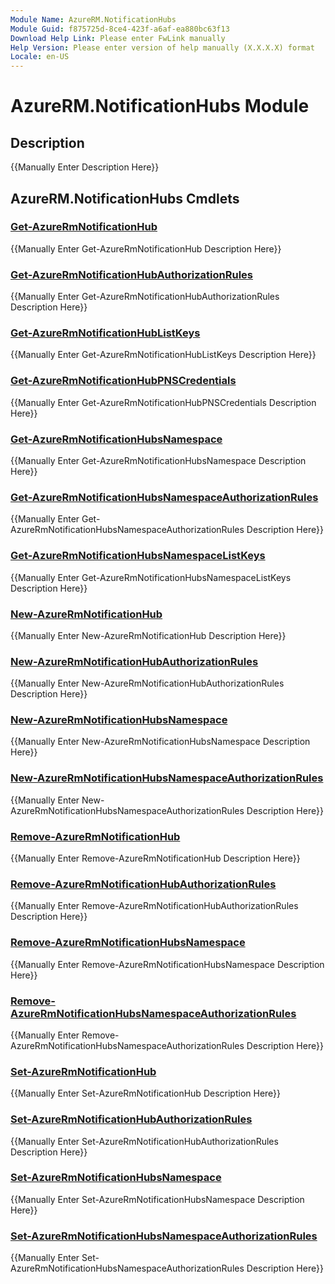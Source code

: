 ```yaml
---
Module Name: AzureRM.NotificationHubs
Module Guid: f875725d-8ce4-423f-a6af-ea880bc63f13
Download Help Link: Please enter FwLink manually
Help Version: Please enter version of help manually (X.X.X.X) format
Locale: en-US
---
```


# AzureRM.NotificationHubs Module
## Description
{{Manually Enter Description Here}}

## AzureRM.NotificationHubs Cmdlets
### [Get-AzureRmNotificationHub](Get-AzureRmNotificationHub.md)
{{Manually Enter Get-AzureRmNotificationHub Description Here}}

### [Get-AzureRmNotificationHubAuthorizationRules](Get-AzureRmNotificationHubAuthorizationRules.md)
{{Manually Enter Get-AzureRmNotificationHubAuthorizationRules Description Here}}

### [Get-AzureRmNotificationHubListKeys](Get-AzureRmNotificationHubListKeys.md)
{{Manually Enter Get-AzureRmNotificationHubListKeys Description Here}}

### [Get-AzureRmNotificationHubPNSCredentials](Get-AzureRmNotificationHubPNSCredentials.md)
{{Manually Enter Get-AzureRmNotificationHubPNSCredentials Description Here}}

### [Get-AzureRmNotificationHubsNamespace](Get-AzureRmNotificationHubsNamespace.md)
{{Manually Enter Get-AzureRmNotificationHubsNamespace Description Here}}

### [Get-AzureRmNotificationHubsNamespaceAuthorizationRules](Get-AzureRmNotificationHubsNamespaceAuthorizationRules.md)
{{Manually Enter Get-AzureRmNotificationHubsNamespaceAuthorizationRules Description Here}}

### [Get-AzureRmNotificationHubsNamespaceListKeys](Get-AzureRmNotificationHubsNamespaceListKeys.md)
{{Manually Enter Get-AzureRmNotificationHubsNamespaceListKeys Description Here}}

### [New-AzureRmNotificationHub](New-AzureRmNotificationHub.md)
{{Manually Enter New-AzureRmNotificationHub Description Here}}

### [New-AzureRmNotificationHubAuthorizationRules](New-AzureRmNotificationHubAuthorizationRules.md)
{{Manually Enter New-AzureRmNotificationHubAuthorizationRules Description Here}}

### [New-AzureRmNotificationHubsNamespace](New-AzureRmNotificationHubsNamespace.md)
{{Manually Enter New-AzureRmNotificationHubsNamespace Description Here}}

### [New-AzureRmNotificationHubsNamespaceAuthorizationRules](New-AzureRmNotificationHubsNamespaceAuthorizationRules.md)
{{Manually Enter New-AzureRmNotificationHubsNamespaceAuthorizationRules Description Here}}

### [Remove-AzureRmNotificationHub](Remove-AzureRmNotificationHub.md)
{{Manually Enter Remove-AzureRmNotificationHub Description Here}}

### [Remove-AzureRmNotificationHubAuthorizationRules](Remove-AzureRmNotificationHubAuthorizationRules.md)
{{Manually Enter Remove-AzureRmNotificationHubAuthorizationRules Description Here}}

### [Remove-AzureRmNotificationHubsNamespace](Remove-AzureRmNotificationHubsNamespace.md)
{{Manually Enter Remove-AzureRmNotificationHubsNamespace Description Here}}

### [Remove-AzureRmNotificationHubsNamespaceAuthorizationRules](Remove-AzureRmNotificationHubsNamespaceAuthorizationRules.md)
{{Manually Enter Remove-AzureRmNotificationHubsNamespaceAuthorizationRules Description Here}}

### [Set-AzureRmNotificationHub](Set-AzureRmNotificationHub.md)
{{Manually Enter Set-AzureRmNotificationHub Description Here}}

### [Set-AzureRmNotificationHubAuthorizationRules](Set-AzureRmNotificationHubAuthorizationRules.md)
{{Manually Enter Set-AzureRmNotificationHubAuthorizationRules Description Here}}

### [Set-AzureRmNotificationHubsNamespace](Set-AzureRmNotificationHubsNamespace.md)
{{Manually Enter Set-AzureRmNotificationHubsNamespace Description Here}}

### [Set-AzureRmNotificationHubsNamespaceAuthorizationRules](Set-AzureRmNotificationHubsNamespaceAuthorizationRules.md)
{{Manually Enter Set-AzureRmNotificationHubsNamespaceAuthorizationRules Description Here}}


